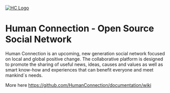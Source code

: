 [![HC Logo](http://test2.human-connection.org/images/hc_logo_with_subline.svg)](http://start.humanconnection.org/)
# Human Connection - Open Source Social Network
Human Connection is an upcoming, new generation social network focused on local and global positive change. The collaborative platform is designed to promote the sharing of useful news, ideas, causes and values as well as smart know-how and experiences that can benefit everyone and meet mankind´s needs.

More here
<https://github.com/HumanConnection/documentation/wiki>

